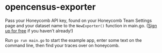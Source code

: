 # opencensus-exporter

Pass your Honeycomb API key, found on your Honeycomb Team Settings page and your dataset name to the `NewExporter()` function in main.go. ([Sign up for free](https://ui.honeycomb.io/signup) if you haven’t already!)

Run `go run main.go` to start the example app, enter some text on the command line, then find your traces over on honeycomb.
